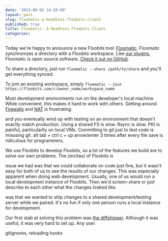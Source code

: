 ```yaml
---
date: '2013-08-02 14:20:00'
layout: post
slug: floomatic-a-headless-floobits-client
published: true
title: Floomatic: A Headless Floobits Client
categories:
---
```


Today we're happy to announce a new Floobits tool: [Floomatic](https://floobits.com/help/floomatic/). Floomatic synchronizes a directory with a Floobits workspace. Like [our plugins](https://floobits.com/help/plugins/), Floomatic is open source software. [Check it out on GitHub](https://github.com/Floobits/floomatic).


To share a directory, just run `floomatic --share /path/to/share` and you'll get everything synced.

To join an existing workspace, simply `floomatic --join https://floobits.com/r/owner_name/workspace_name`

Most development environments run on the developer's local machine. While convenient, this makes it hard to work with others. Getting around [Firewalls](http://en.wikipedia.org/wiki/Firewall_%28computing%29) and [NAT](http://en.wikipedia.org/wiki/Network_address_translation) is frustrating.

 and you eventually wind up with testing on an environment that doesn't exactly match production. Using a shared FS is slow. Rsync is slow. PKI is painful, particularlly on local VMs. Committing to git just to test code is misusing git. alt tab + ctrl c + up arrow/enter 3 times after every file save is ridiculous for programmers.


We use Floobits to develop Floobits, so a lot of the features we build are to solve our own problems. The zen/tao/ of Floobits is 

issue we had was that we could collaborate on code just fine, but it wasn't easy for both of us to see the results of our changes. This was especially apparent when doing web development. Usually, one of us would run a local development instance of Floobits. Then we'd screen-share or just describe to each other what the changes looked like.



was that we wanted to ship changes to a shared development/testing server while we paired. It's no fun if only one person runs a local instance for development.

Our first stab at solving this problem was [the diffshipper](https://github.com/Floobits/diffshipper). Although it was useful, it was very hard to set up. Any user

gitignores, reloading hooks